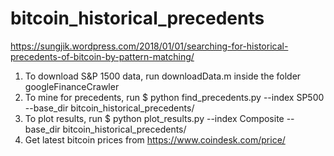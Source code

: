 # bitcoin_historical_precedents
https://sungjik.wordpress.com/2018/01/01/searching-for-historical-precedents-of-bitcoin-by-pattern-matching/

1. To download S&P 1500 data, run downloadData.m inside the folder googleFinanceCrawler
2. To mine for precedents, run
$ python find_precedents.py --index SP500 --base_dir bitcoin_historical_precedents/
3. To plot results, run
$ python plot_results.py --index Composite --base_dir bitcoin_historical_precedents/
4. Get latest bitcoin prices from https://www.coindesk.com/price/
